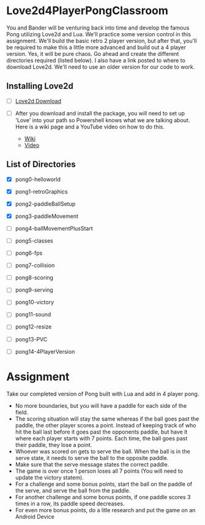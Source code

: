 # Love2d4PlayerPongClassroom
You and Bander will be venturing back into time and develop the famous Pong utilizing Love2d and Lua.  We'll practice some version control in this assignment.  We'll build the basic retro 2 player version, but after that, you'll be required to make this a little more advanced and build out a 4 player version.  Yes, it will be pure chaos.  Go ahead and create the different directories required (listed below).  I also have a link posted to where to download Love2d.  We'll need to use an older version for our code to work.  

## Installing Love2d
- [ ] [Love2d Download](https://github.com/love2d/love/releases/download/0.10.2/love-0.10.2-win64.exe)

- [ ] After you download and install the package, you will need to set up 'Love' into your path so Powershell knows what we are talking about. Here is a wiki page and a YouTube video on how to do this.
    - [Wiki](https://love2d.org/wiki/PATH)
    - [Video](https://www.youtube.com/watch?v=gb9e3m98avk&ab_channel=TheCuriousCoder)


## List of Directories
 - [X] pong0-helloworld
 - [X] pong1-retroGraphics
 - [X] pong2-paddleBallSetup
 - [X] pong3-paddleMovement
 - [ ] pong4-ballMovementPlusStart
 - [ ] pong5-classes
 - [ ] pong6-fps
 - [ ] pong7-collision
 - [ ] pong8-scoring
 - [ ] pong9-serving
 - [ ] pong10-victory
 - [ ] pong11-sound
 - [ ] pong12-resize
 - [ ] pong13-PVC
 - [ ] pong14-4PlayerVersion





# Assignment
Take our completed version of Pong built with Lua and add in 4 player pong.
- No more boundaries, but you will have a paddle for each side of the field.
- The scoring situation will stay the same whereas if the ball goes past the paddle, the other player scores a point. Instead of keeping track of who hit the ball last before it goes past the opponents paddle, but have it where each player starts with 7 points. Each time, the ball goes past their paddle, they lose a point.
- Whoever was scored on gets to serve the ball. When the ball is in the serve state, it needs to serve the ball to the opposite paddle.
- Make sure that the serve message states the correct paddle.
- The game is over once 1 person loses all 7 points (You will need to update the victory statem).
- For a challenge and some bonus points, start the ball on the paddle of the serve, and serve the ball from the paddle.
- For another challenge and some bonus points, if one paddle scores 3 times in a row, its paddle speed decreases.
- For even more bonus points, do a litle research and put the game on an Android Device